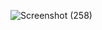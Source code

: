 ![Screenshot (258)](https://github.com/user-attachments/assets/7867854f-9f7f-4417-938a-fa4ef4955c08)

